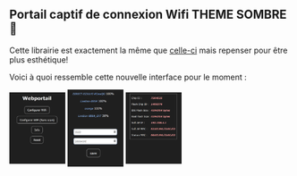 ## Portail captif de connexion Wifi THEME SOMBRE 🌃

Cette librairie est exactement la même que [celle-ci](https://github.com/tzapu/WiFiManager) mais repenser pour être plus esthétique!


Voici à quoi ressemble cette nouvelle interface pour le moment :

<img align="center" width="100" src="https://github.com/Weldybox/WiFiManager-by-Julfi/blob/master/images/index.png"></img>
<img align="center" width="100" src="https://github.com/Weldybox/WiFiManager-by-Julfi/blob/master/images/WifiSave.png"></img>
<img align="center" width="100" src="https://github.com/Weldybox/WiFiManager-by-Julfi/blob/master/images/info.png"></img>
